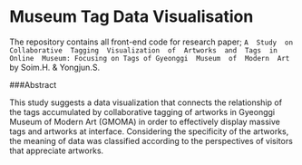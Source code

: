 # Museum Tag Data Visualisation

The repository contains all front-end code for research paper; 
`A  Study  on  Collaborative  Tagging  Visualization  of  Artworks  and  Tags  in  Online  Museum: Focusing on Tags of Gyeonggi  Museum  of  Modern  Art` by Soim.H. & Yongjun.S.

###Abstract

This study suggests a data visualization that connects the relationship of the tags accumulated by collaborative tagging of artworks in Gyeonggi Museum of Modern Art (GMOMA) in order to effectively display massive tags and artworks at interface. Considering the specificity of the artworks, the meaning of data was classified according to the perspectives of visitors that appreciate artworks.
